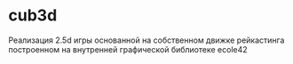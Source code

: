 # cub3d
Реализация 2.5d игры основанной на собственном движке рейкастинга построенном на внутренней графической библиотеке ecole42
